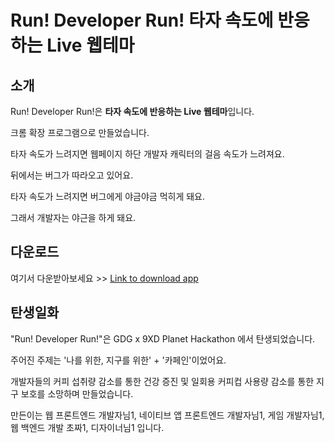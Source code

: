 # Run! Developer Run! 타자 속도에 반응하는 Live 웹테마

## 소개
Run! Developer Run!은 **타자 속도에 반응하는 Live 웹테마**입니다.

크롬 확장 프로그램으로 만들었습니다.

타자 속도가 느려지면 웹페이지 하단 개발자 캐릭터의 걸음 속도가 느려져요.

뒤에서는 버그가 따라오고 있어요.

타자 속도가 느려지면 버그에게 야금야금 먹히게 돼요.

그래서 개발자는 야근을 하게 돼요.


## 다운로드
여기서 다운받아보세요 >> [Link to download app](https://chrome.google.com/webstore/detail/tension-up/bbcbhbjkocgakiionmcelfildnhcefhi)


## 탄생일화
"Run! Developer Run!"은 GDG x 9XD Planet Hackathon 에서 탄생되었습니다.

주어진 주제는 '나를 위한, 지구를 위한' + '카페인'이었어요.

개발자들의 커피 섭취량 감소를 통한 건강 증진 및 일회용 커피컵 사용량 감소를 통한 지구 보호를 소망하며 만들었습니다.

만든이는 웹 프론트엔드 개발자님1, 네이티브 앱 프론트엔드 개발자님1, 게임 개발자님1, 웹 백엔드 개발 초짜1, 디자이너님1 입니다.
